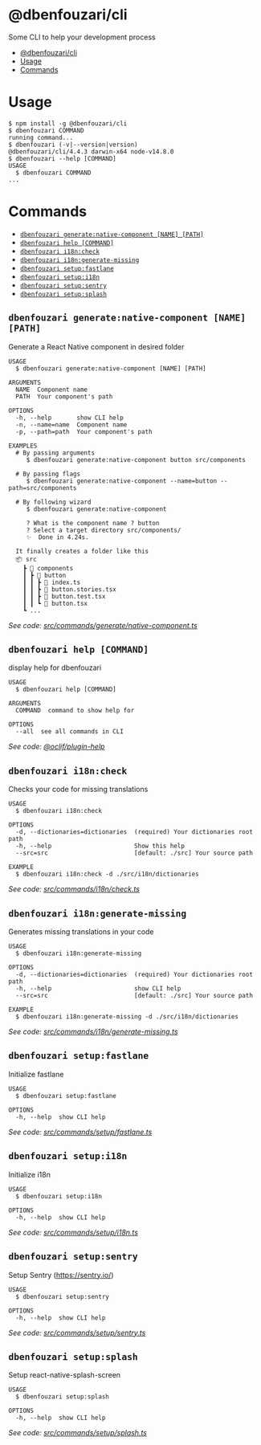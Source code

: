 # @dbenfouzari/cli

Some CLI to help your development process

<!-- toc -->
* [@dbenfouzari/cli](#dbenfouzaricli)
* [Usage](#usage)
* [Commands](#commands)
<!-- tocstop -->

# Usage

<!-- usage -->
```sh-session
$ npm install -g @dbenfouzari/cli
$ dbenfouzari COMMAND
running command...
$ dbenfouzari (-v|--version|version)
@dbenfouzari/cli/4.4.3 darwin-x64 node-v14.8.0
$ dbenfouzari --help [COMMAND]
USAGE
  $ dbenfouzari COMMAND
...
```
<!-- usagestop -->

# Commands

<!-- commands -->
* [`dbenfouzari generate:native-component [NAME] [PATH]`](#dbenfouzari-generatenative-component-name-path)
* [`dbenfouzari help [COMMAND]`](#dbenfouzari-help-command)
* [`dbenfouzari i18n:check`](#dbenfouzari-i18ncheck)
* [`dbenfouzari i18n:generate-missing`](#dbenfouzari-i18ngenerate-missing)
* [`dbenfouzari setup:fastlane`](#dbenfouzari-setupfastlane)
* [`dbenfouzari setup:i18n`](#dbenfouzari-setupi18n)
* [`dbenfouzari setup:sentry`](#dbenfouzari-setupsentry)
* [`dbenfouzari setup:splash`](#dbenfouzari-setupsplash)

## `dbenfouzari generate:native-component [NAME] [PATH]`

Generate a React Native component in desired folder

```
USAGE
  $ dbenfouzari generate:native-component [NAME] [PATH]

ARGUMENTS
  NAME  Component name
  PATH  Your component's path

OPTIONS
  -h, --help       show CLI help
  -n, --name=name  Component name
  -p, --path=path  Your component's path

EXAMPLES
  # By passing arguments
     $ dbenfouzari generate:native-component button src/components

  # By passing flags
     $ dbenfouzari generate:native-component --name=button --path=src/components

  # By following wizard
     $ dbenfouzari generate:native-component

     ? What is the component name ? button
     ? Select a target directory src/components/
     ✨  Done in 4.24s.

  It finally creates a folder like this
  📦 src
    ┣ 📂 components
    ┃ ┣ 📂 button
    ┃ ┃ ┣ 📜 index.ts
    ┃ ┃ ┣ 📜 button.stories.tsx
    ┃ ┃ ┣ 📜 button.test.tsx
    ┃ ┃ ┗ 📜 button.tsx
    ┗ ...
```

_See code: [src/commands/generate/native-component.ts](https://github.com/dbenfouzari/packages/blob/v4.4.3/src/commands/generate/native-component.ts)_

## `dbenfouzari help [COMMAND]`

display help for dbenfouzari

```
USAGE
  $ dbenfouzari help [COMMAND]

ARGUMENTS
  COMMAND  command to show help for

OPTIONS
  --all  see all commands in CLI
```

_See code: [@oclif/plugin-help](https://github.com/oclif/plugin-help/blob/v3.2.0/src/commands/help.ts)_

## `dbenfouzari i18n:check`

Checks your code for missing translations

```
USAGE
  $ dbenfouzari i18n:check

OPTIONS
  -d, --dictionaries=dictionaries  (required) Your dictionaries root path
  -h, --help                       Show this help
  --src=src                        [default: ./src] Your source path

EXAMPLE
  $ dbenfouzari i18n:check -d ./src/i18n/dictionaries
```

_See code: [src/commands/i18n/check.ts](https://github.com/dbenfouzari/packages/blob/v4.4.3/src/commands/i18n/check.ts)_

## `dbenfouzari i18n:generate-missing`

Generates missing translations in your code

```
USAGE
  $ dbenfouzari i18n:generate-missing

OPTIONS
  -d, --dictionaries=dictionaries  (required) Your dictionaries root path
  -h, --help                       show CLI help
  --src=src                        [default: ./src] Your source path

EXAMPLE
  $ dbenfouzari i18n:generate-missing -d ./src/i18n/dictionaries
```

_See code: [src/commands/i18n/generate-missing.ts](https://github.com/dbenfouzari/packages/blob/v4.4.3/src/commands/i18n/generate-missing.ts)_

## `dbenfouzari setup:fastlane`

Initialize fastlane

```
USAGE
  $ dbenfouzari setup:fastlane

OPTIONS
  -h, --help  show CLI help
```

_See code: [src/commands/setup/fastlane.ts](https://github.com/dbenfouzari/packages/blob/v4.4.3/src/commands/setup/fastlane.ts)_

## `dbenfouzari setup:i18n`

Initialize i18n

```
USAGE
  $ dbenfouzari setup:i18n

OPTIONS
  -h, --help  show CLI help
```

_See code: [src/commands/setup/i18n.ts](https://github.com/dbenfouzari/packages/blob/v4.4.3/src/commands/setup/i18n.ts)_

## `dbenfouzari setup:sentry`

Setup Sentry (https://sentry.io/)

```
USAGE
  $ dbenfouzari setup:sentry

OPTIONS
  -h, --help  show CLI help
```

_See code: [src/commands/setup/sentry.ts](https://github.com/dbenfouzari/packages/blob/v4.4.3/src/commands/setup/sentry.ts)_

## `dbenfouzari setup:splash`

Setup react-native-splash-screen

```
USAGE
  $ dbenfouzari setup:splash

OPTIONS
  -h, --help  show CLI help
```

_See code: [src/commands/setup/splash.ts](https://github.com/dbenfouzari/packages/blob/v4.4.3/src/commands/setup/splash.ts)_
<!-- commandsstop -->
